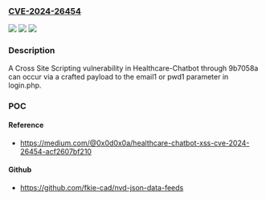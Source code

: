 ### [CVE-2024-26454](https://cve.mitre.org/cgi-bin/cvename.cgi?name=CVE-2024-26454)
![](https://img.shields.io/static/v1?label=Product&message=n%2Fa&color=blue)
![](https://img.shields.io/static/v1?label=Version&message=n%2Fa&color=blue)
![](https://img.shields.io/static/v1?label=Vulnerability&message=n%2Fa&color=brighgreen)

### Description

A Cross Site Scripting vulnerability in Healthcare-Chatbot through 9b7058a can occur via a crafted payload to the email1 or pwd1 parameter in login.php.

### POC

#### Reference
- https://medium.com/@0x0d0x0a/healthcare-chatbot-xss-cve-2024-26454-acf2607bf210

#### Github
- https://github.com/fkie-cad/nvd-json-data-feeds

